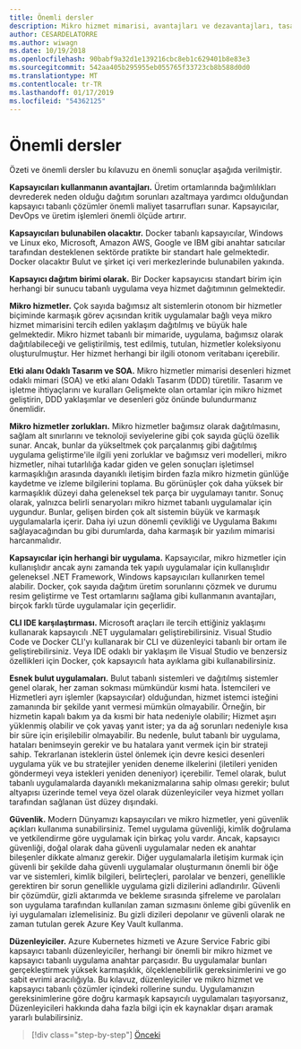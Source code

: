 ```yaml
---
title: Önemli dersler
description: Mikro hizmet mimarisi, avantajları ve dezavantajları, tasarım DDD desenlerini gibi kullanırken ilgili üst düzey sorunları hızlı bir bakış için önemli dersler .NET mikro Hizmetleri mimariden kapsayıcılı .NET uygulamaları için Kılavuzu/e-kitabı edinin ve geliştirme, yanı sıra dayanıklılık, güvenlik ve düzenleyicileri kullanımı.
author: CESARDELATORRE
ms.author: wiwagn
ms.date: 10/19/2018
ms.openlocfilehash: 90babf9a32d1e139216cbc8eb1c629401b8e83e3
ms.sourcegitcommit: 542aa405b295955eb055765f33723cb8b588d0d0
ms.translationtype: MT
ms.contentlocale: tr-TR
ms.lasthandoff: 01/17/2019
ms.locfileid: "54362125"
---
```

# <a name="key-takeaways"></a>Önemli dersler

Özeti ve önemli dersler bu kılavuzu en önemli sonuçlar aşağıda verilmiştir.

**Kapsayıcıları kullanmanın avantajları.** Üretim ortamlarında bağımlılıkları devrederek neden olduğu dağıtım sorunları azaltmaya yardımcı olduğundan kapsayıcı tabanlı çözümler önemli maliyet tasarrufları sunar. Kapsayıcılar, DevOps ve üretim işlemleri önemli ölçüde artırır.

**Kapsayıcıları bulunabilen olacaktır.** Docker tabanlı kapsayıcılar, Windows ve Linux eko, Microsoft, Amazon AWS, Google ve IBM gibi anahtar satıcılar tarafından desteklenen sektörde pratikte bir standart hale gelmektedir. Docker olacaktır Bulut ve şirket içi veri merkezlerinde bulunabilen yakında.

**Kapsayıcı dağıtım birimi olarak.** Bir Docker kapsayıcısı standart birim için herhangi bir sunucu tabanlı uygulama veya hizmet dağıtımının gelmektedir.

**Mikro hizmetler.** Çok sayıda bağımsız alt sistemlerin otonom bir hizmetler biçiminde karmaşık görev açısından kritik uygulamalar bağlı veya mikro hizmet mimarisini tercih edilen yaklaşım dağıtılmış ve büyük hale gelmektedir. Mikro hizmet tabanlı bir mimaride, uygulama, bağımsız olarak dağıtılabileceği ve geliştirilmiş, test edilmiş, tutulan, hizmetler koleksiyonu oluşturulmuştur. Her hizmet herhangi bir ilgili otonom veritabanı içerebilir.

**Etki alanı Odaklı Tasarım ve SOA.** Mikro hizmetler mimarisi desenleri hizmet odaklı mimari (SOA) ve etki alanı Odaklı Tasarım (DDD) türetilir. Tasarım ve işletme ihtiyaçlarını ve kuralları Gelişmekte olan ortamlar için mikro hizmet geliştirin, DDD yaklaşımlar ve desenleri göz önünde bulundurmanız önemlidir.

**Mikro hizmetler zorlukları.** Mikro hizmetler bağımsız olarak dağıtılmasını, sağlam alt sınırlarını ve teknoloji seviyelerine gibi çok sayıda güçlü özellik sunar. Ancak, bunlar da yükseltmek çok parçalanmış gibi dağıtılmış uygulama geliştirme'ile ilgili yeni zorluklar ve bağımsız veri modelleri, mikro hizmetler, nihai tutarlılığa kadar giden ve gelen sonuçları işletimsel karmaşıklığın arasında dayanıklı iletişim birden fazla mikro hizmetin günlüğe kaydetme ve izleme bilgilerini toplama. Bu görünüşler çok daha yüksek bir karmaşıklık düzeyi daha geleneksel tek parça bir uygulamayı tanıtır. Sonuç olarak, yalnızca belirli senaryoları mikro hizmet tabanlı uygulamalar için uygundur. Bunlar, gelişen birden çok alt sistemin büyük ve karmaşık uygulamalarla içerir. Daha iyi uzun dönemli çevikliği ve Uygulama Bakımı sağlayacağından bu gibi durumlarda, daha karmaşık bir yazılım mimarisi harcanmalıdır.

**Kapsayıcılar için herhangi bir uygulama.** Kapsayıcılar, mikro hizmetler için kullanışlıdır ancak aynı zamanda tek yapılı uygulamalar için kullanışlıdır geleneksel .NET Framework, Windows kapsayıcıları kullanırken temel alabilir. Docker, çok sayıda dağıtım üretim sorunlarını çözmek ve durumu resim geliştirme ve Test ortamlarını sağlama gibi kullanmanın avantajları, birçok farklı türde uygulamalar için geçerlidir.

**CLI IDE karşılaştırması.** Microsoft araçları ile tercih ettiğiniz yaklaşımı kullanarak kapsayıcılı .NET uygulamaları geliştirebilirsiniz. Visual Studio Code ve Docker CLI'yı kullanarak bir CLI ve düzenleyici tabanlı bir ortam ile geliştirebilirsiniz. Veya IDE odaklı bir yaklaşım ile Visual Studio ve benzersiz özellikleri için Docker, çok kapsayıcılı hata ayıklama gibi kullanabilirsiniz.

**Esnek bulut uygulamaları.** Bulut tabanlı sistemleri ve dağıtılmış sistemler genel olarak, her zaman sokması mümkündür kısmi hata. İstemcileri ve Hizmetleri ayrı işlemler (kapsayıcılar) olduğundan, hizmet istemci isteğini zamanında bir şekilde yanıt vermesi mümkün olmayabilir. Örneğin, bir hizmetin kapalı bakım ya da kısmi bir hata nedeniyle olabilir; Hizmet aşırı yüklenmiş olabilir ve çok yavaş yanıt ister; ya da ağ sorunları nedeniyle kısa bir süre için erişilebilir olmayabilir. Bu nedenle, bulut tabanlı bir uygulama, hataları benimseyin gerekir ve bu hatalara yanıt vermek için bir strateji sahip. Tekrarlanan isteklerin üstel önlemek için devre kesici desenleri uygulama yük ve bu stratejiler yeniden deneme ilkelerini (iletileri yeniden göndermeyi veya istekleri yeniden deneniyor) içerebilir. Temel olarak, bulut tabanlı uygulamalarda dayanıklı mekanizmalarına sahip olması gerekir; bulut altyapısı üzerinde temel veya özel olarak düzenleyiciler veya hizmet yolları tarafından sağlanan üst düzey dışındaki.

**Güvenlik.** Modern Dünyamızı kapsayıcıları ve mikro hizmetler, yeni güvenlik açıkları kullanıma sunabilirsiniz. Temel uygulama güvenliği, kimlik doğrulama ve yetkilendirme göre uygulamak için birkaç yolu vardır. Ancak, kapsayıcı güvenliği, doğal olarak daha güvenli uygulamalar neden ek anahtar bileşenler dikkate almanız gerekir. Diğer uygulamalarla iletişim kurmak için güvenli bir şekilde daha güvenli uygulamalar oluşturmanın önemli bir öğe var ve sistemleri, kimlik bilgileri, belirteçleri, parolalar ve benzeri, genellikle gerektiren bir sorun genellikle uygulama gizli dizilerini adlandırılır. Güvenli bir çözümdür, gizli aktarımda ve bekleme sırasında şifreleme ve parolaları son uygulama tarafından kullanılan zaman sızmasını önleme gibi güvenlik en iyi uygulamaları izlemelisiniz. Bu gizli dizileri depolanır ve güvenli olarak ne zaman tutulan gerek Azure Key Vault kullanma.

**Düzenleyiciler.** Azure Kubernetes hizmeti ve Azure Service Fabric gibi kapsayıcı tabanlı düzenleyiciler, herhangi bir önemli bir mikro hizmet ve kapsayıcı tabanlı uygulama anahtar parçasıdır. Bu uygulamalar bunları gerçekleştirmek yüksek karmaşıklık, ölçeklenebilirlik gereksinimlerini ve go sabit evrimi aracılığıyla. Bu kılavuz, düzenleyiciler ve mikro hizmet ve kapsayıcı tabanlı çözümler içindeki rollerine sundu. Uygulamanızın gereksinimlerine göre doğru karmaşık kapsayıcılı uygulamaları taşıyorsanız, Düzenleyicileri hakkında daha fazla bilgi için ek kaynaklar dışarı aramak yararlı bulabilirsiniz.

>[!div class="step-by-step"]
>[Önceki](secure-net-microservices-web-applications/azure-key-vault-protects-secrets.md)